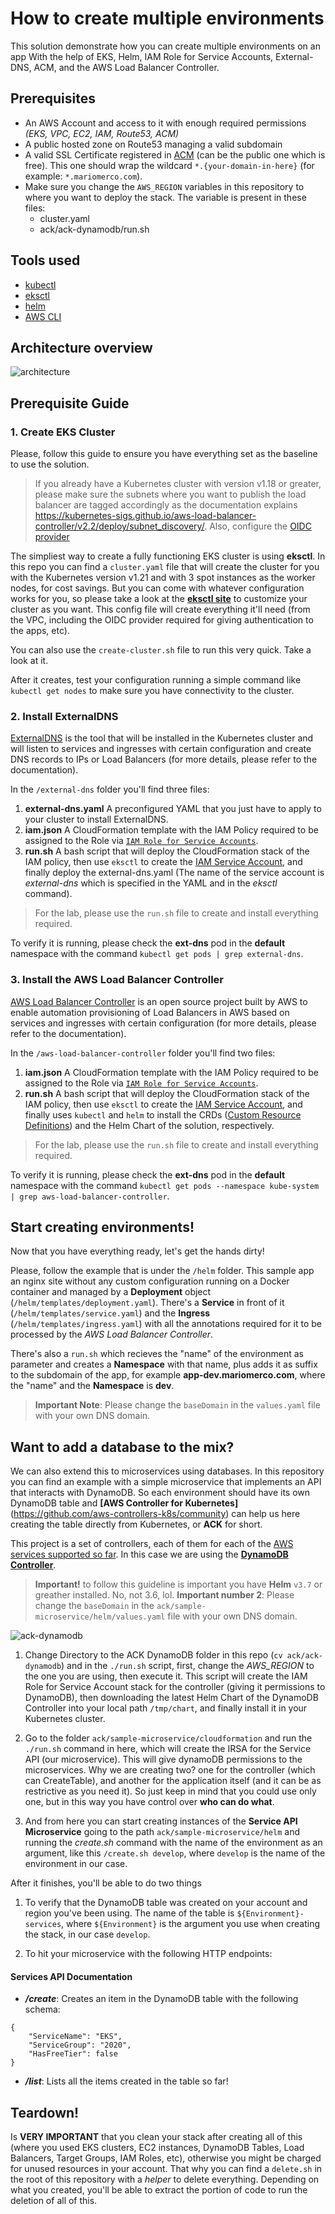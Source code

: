 # How to create multiple environments

This solution demonstrate how you can create multiple environments on an app With the help of EKS, Helm, IAM Role for Service Accounts, External-DNS, ACM, and the AWS Load Balancer Controller.

## Prerequisites
- An AWS Account and access to it with enough required permissions _(EKS, VPC, EC2, IAM, Route53, ACM)_
- A public hosted zone on Route53 managing a valid subdomain
- A valid SSL Certificate registered in [ACM](https://aws.amazon.com/certificate-manager/) (can be the public one which is free). This one should wrap the wildcard `*.{your-domain-in-here}` (for example: `*.mariomerco.com`).
- Make sure you change the `AWS_REGION` variables in this repository to where you want to deploy the stack. The variable is present in these files:
    - cluster.yaml
    - ack/ack-dynamodb/run.sh

## Tools used
- [kubectl](https://kubernetes.io/docs/tasks/tools/)
- [eksctl](https://eksctl.io/)
- [helm](https://helm.sh/)
- [AWS CLI](https://aws.amazon.com/cli/)


## Architecture overview

![architecture](img/diagram.png)

## Prerequisite Guide

### 1. Create EKS Cluster

Please, follow this guide to ensure you have everything set as the baseline to use the solution.

> If you already have a Kubernetes cluster with version v1.18 or greater, please make sure the subnets where you want to publish the load balancer are tagged accordingly as the documentation explains https://kubernetes-sigs.github.io/aws-load-balancer-controller/v2.2/deploy/subnet_discovery/. Also, configure the [OIDC provider](https://docs.aws.amazon.com/eks/latest/userguide/enable-iam-roles-for-service-accounts.html)

The simpliest way to create a fully functioning EKS cluster is using **eksctl**. In this repo you can find a `cluster.yaml` file that will create the cluster for you with the Kubernetes version v1.21 and with 3 spot instances as the worker nodes, for cost savings. But you can come with whatever configuration works for you, so please take a look at the [**eksctl site**](https://eksctl.io) to customize your cluster as you want. This config file will create everything it'll need (from the VPC, including the OIDC provider required for giving authentication to the apps, etc).

You can also use the `create-cluster.sh` file to run this very quick. Take a look at it.

After it creates, test your configuration running a simple command like `kubectl get nodes` to make sure you have connectivity to the cluster.

### 2. Install ExternalDNS

[ExternalDNS](https://github.com/kubernetes-sigs/external-dns) is the tool that will be installed in the Kubernetes cluster and will listen to services and ingresses with certain configuration and create DNS records to IPs or Load Balancers (for more details, please refer to the documentation). 

In the `/external-dns` folder you'll find three files:

1. **external-dns.yaml** A preconfigured YAML that you just have to apply to your cluster to install ExternalDNS.
2. **iam.json** A CloudFormation template with the IAM Policy required to be assigned to the Role via [`IAM Role for Service Accounts`](https://docs.aws.amazon.com/eks/latest/userguide/iam-roles-for-service-accounts.html).
3. **run.sh** A bash script that will deploy the CloudFormation stack of the IAM policy, then use `eksctl` to create the [IAM Service Account](https://eksctl.io/usage/iamserviceaccounts/), and finally deploy the external-dns.yaml (The name of the service account is _external-dns_ which is specified in the YAML and in the _eksctl_ command).

> For the lab, please use the `run.sh` file to create and install everything required.

To verify it is running, please check the **ext-dns** pod in the **default** namespace with the command `kubectl get pods | grep external-dns`.

### 3. Install the AWS Load Balancer Controller

[AWS Load Balancer Controller](https://kubernetes-sigs.github.io/aws-load-balancer-controller/v2.2/) is an open source project built by AWS to enable automation provisioning of Load Balancers in AWS based on services and ingresses with certain configuration (for more details, please refer to the documentation). 

In the `/aws-load-balancer-controller` folder you'll find two files:

1. **iam.json** A CloudFormation template with the IAM Policy required to be assigned to the Role via [`IAM Role for Service Accounts`](https://docs.aws.amazon.com/eks/latest/userguide/iam-roles-for-service-accounts.html).
2. **run.sh** A bash script that will deploy the CloudFormation stack of the IAM policy, then use `eksctl` to create the [IAM Service Account](https://eksctl.io/usage/iamserviceaccounts/), and finally uses `kubectl` and `helm` to install the CRDs ([Custom Resource Definitions](https://kubernetes.io/docs/concepts/extend-kubernetes/api-extension/custom-resources/)) and the Helm Chart of the solution, respectively.

> For the lab, please use the `run.sh` file to create and install everything required.

To verify it is running, please check the **ext-dns** pod in the **default** namespace with the command `kubectl get pods --namespace kube-system | grep aws-load-balancer-controller`.


## Start creating environments!

Now that you have everything ready, let's get the hands dirty!

Please, follow the example that is under the `/helm` folder. This sample app an nginx site without any custom configuration running on a Docker container and managed by a **Deployment** object (`/helm/templates/deployment.yaml`). There's a **Service** in front of it (`/helm/templates/service.yaml`) and the **Ingress** (`/helm/templates/ingress.yaml`) with all the annotations required for it to be processed by the _AWS Load Balancer Controller_. 

There's also a `run.sh` which recieves the "name" of the environment as parameter and creates a **Namespace** with that name, plus adds it as suffix to the subdomain of the app, for example **app-dev.mariomerco.com**, where the "name" and the **Namespace** is **dev**.

> **Important Note**: Please change the `baseDomain` in the `values.yaml` file with your own DNS domain.

## Want to add a database to the mix?

We can also extend this to microservices using databases. In this repository you can find an example with a simple microservice that implements an API that interacts with DynamoDB. So each environment should have its own DynamoDB table and **[AWS Controller for Kubernetes]**(https://github.com/aws-controllers-k8s/community) can help us here creating the table directly from Kubernetes, or **ACK** for short.

This project is a set of controllers, each of them for each of the [AWS services supported so far](https://aws-controllers-k8s.github.io/community/docs/community/services/). In this case we are using the [**DynamoDB Controller**](https://github.com/aws-controllers-k8s/dynamodb-controller).



> **Important!** to follow this guideline is important you have **Helm** `v3.7` or greather installed. No, not 3.6, lol.
> **Important number 2**: Please change the `baseDomain` in the `ack/sample-microservice/helm/values.yaml` file with your own DNS domain.

![ack-dynamodb](img/ack-dynamodb.png)

1. Change Directory to the ACK DynamoDB folder in this repo (`cv ack/ack-dynamodb`) and in the `./run.sh` script, first, change the _AWS_REGION_ to the one you are using, then execute it. This script will create the IAM Role for Service Account stack for the controller (giving it permissions to DynamoDB), then downloading the latest Helm Chart of the DynamoDB Controller into your local path `/tmp/chart`, and finally install it in your Kubernetes cluster.

2. Go to the folder `ack/sample-microservice/cloudformation` and run the `./run.sh` command in here, which will create the IRSA for the Service API (our microservice). This will give dynamoDB permissions to the microservices. Why we are creating two? one for the controller (which can CreateTable), and another for the application itself (and it can be as restrictive as you need it). So just keep in mind that you could use only one, but in this way you have control over **who can do what**.

3. And from here you can start creating instances of the **Service API Microservice** going to the path `ack/sample-microservice/helm` and running the _create.sh_ command with the name of the environment as an argument, like this `/create.sh develop`, where `develop` is the name of the environment in our case.

After it finishes, you'll be able to do two things

1. To verify that the DynamoDB table was created on your account and region you've been using. The name of the table is `${Environment}-services`, where `${Environment}` is the argument you use when creating the stack, in our case `develop`.

2. To hit your microservice with the following HTTP endpoints:
#### Services API Documentation
- **_/create_**: Creates an item in the DynamoDB table with the following schema:
```
{
	"ServiceName": "EKS",
	"ServiceGroup": "2020",
	"HasFreeTier": false
}
```


- **_/list_**: Lists all the items created in the table so far!

## Teardown!

Is **VERY IMPORTANT** that you clean your stack after creating all of this (where you used EKS clusters, EC2 instances, DynamoDB Tables, Load Balancers, Target Groups, IAM Roles, etc), otherwise you might be charged for unused resources in your account. That why you can find a `delete.sh` in the root of this repository with a _helper_ to delete everything. Depending on what you created, you'll be able to extract the portion of code to run the deletion of all of this.
